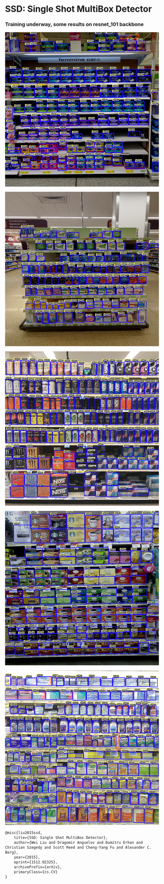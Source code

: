 # SSD: Single Shot MultiBox Detector
 ### Training underway, some results on resnet_101 backbone
 
 ![](assets/results/17.png)
 
  ![](assets/results/20.png)
 
 ![](assets/results/19.png)
 
 ![](assets/results/3.png)
 
 ![](assets/results/8.png)
 

```
@misc{liu2015ssd,
    title={SSD: Single Shot MultiBox Detector},
    author={Wei Liu and Dragomir Anguelov and Dumitru Erhan and Christian Szegedy and Scott Reed and Cheng-Yang Fu and Alexander C. Berg},
    year={2015},
    eprint={1512.02325},
    archivePrefix={arXiv},
    primaryClass={cs.CV}
}
```
